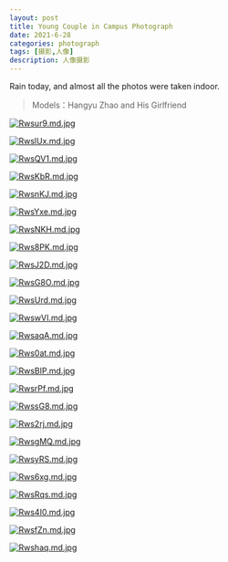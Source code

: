 ```yaml
---
layout: post
title: Young Couple in Campus Photograph
date: 2021-6-28
categories: photograph
tags: [摄影,人像]
description: 人像摄影
---
```

Rain today, and almost all the photos were taken indoor. 

>Models：Hangyu Zhao and His Girlfriend

[![Rwsur9.md.jpg](https://z3.ax1x.com/2021/06/30/Rwsur9.md.jpg)](https://imgtu.com/i/Rwsur9)

[![RwslUx.md.jpg](https://z3.ax1x.com/2021/06/30/RwslUx.md.jpg)](https://imgtu.com/i/RwslUx)

[![RwsQV1.md.jpg](https://z3.ax1x.com/2021/06/30/RwsQV1.md.jpg)](https://imgtu.com/i/RwsQV1)

[![RwsKbR.md.jpg](https://z3.ax1x.com/2021/06/30/RwsKbR.md.jpg)](https://imgtu.com/i/RwsKbR)

[![RwsnKJ.md.jpg](https://z3.ax1x.com/2021/06/30/RwsnKJ.md.jpg)](https://imgtu.com/i/RwsnKJ)

[![RwsYxe.md.jpg](https://z3.ax1x.com/2021/06/30/RwsYxe.md.jpg)](https://imgtu.com/i/RwsYxe)

[![RwsNKH.md.jpg](https://z3.ax1x.com/2021/06/30/RwsNKH.md.jpg)](https://imgtu.com/i/RwsNKH)

[![Rws8PK.md.jpg](https://z3.ax1x.com/2021/06/30/Rws8PK.md.jpg)](https://imgtu.com/i/Rws8PK)

[![RwsJ2D.md.jpg](https://z3.ax1x.com/2021/06/30/RwsJ2D.md.jpg)](https://imgtu.com/i/RwsJ2D)

[![RwsG8O.md.jpg](https://z3.ax1x.com/2021/06/30/RwsG8O.md.jpg)](https://imgtu.com/i/RwsG8O)

[![RwsUrd.md.jpg](https://z3.ax1x.com/2021/06/30/RwsUrd.md.jpg)](https://imgtu.com/i/RwsUrd)

[![RwswVI.md.jpg](https://z3.ax1x.com/2021/06/30/RwswVI.md.jpg)](https://imgtu.com/i/RwswVI)

[![RwsaqA.md.jpg](https://z3.ax1x.com/2021/06/30/RwsaqA.md.jpg)](https://imgtu.com/i/RwsaqA)

[![Rws0at.md.jpg](https://z3.ax1x.com/2021/06/30/Rws0at.md.jpg)](https://imgtu.com/i/Rws0at)

[![RwsBIP.md.jpg](https://z3.ax1x.com/2021/06/30/RwsBIP.md.jpg)](https://imgtu.com/i/RwsBIP)

[![RwsrPf.md.jpg](https://z3.ax1x.com/2021/06/30/RwsrPf.md.jpg)](https://imgtu.com/i/RwsrPf)

[![RwssG8.md.jpg](https://z3.ax1x.com/2021/06/30/RwssG8.md.jpg)](https://imgtu.com/i/RwssG8)

[![Rws2rj.md.jpg](https://z3.ax1x.com/2021/06/30/Rws2rj.md.jpg)](https://imgtu.com/i/Rws2rj)

[![RwsgMQ.md.jpg](https://z3.ax1x.com/2021/06/30/RwsgMQ.md.jpg)](https://imgtu.com/i/RwsgMQ)

[![RwsyRS.md.jpg](https://z3.ax1x.com/2021/06/30/RwsyRS.md.jpg)](https://imgtu.com/i/RwsyRS)

[![Rws6xg.md.jpg](https://z3.ax1x.com/2021/06/30/Rws6xg.md.jpg)](https://imgtu.com/i/Rws6xg)

[![RwsRqs.md.jpg](https://z3.ax1x.com/2021/06/30/RwsRqs.md.jpg)](https://imgtu.com/i/RwsRqs)

[![Rws4I0.md.jpg](https://z3.ax1x.com/2021/06/30/Rws4I0.md.jpg)](https://imgtu.com/i/Rws4I0)

[![RwsfZn.md.jpg](https://z3.ax1x.com/2021/06/30/RwsfZn.md.jpg)](https://imgtu.com/i/RwsfZn)

[![Rwshaq.md.jpg](https://z3.ax1x.com/2021/06/30/Rwshaq.md.jpg)](https://imgtu.com/i/Rwshaq)
















